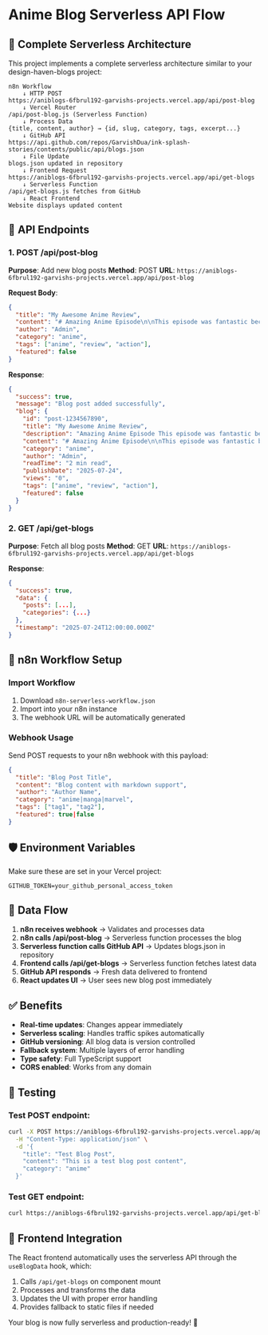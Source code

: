 # Anime Blog Serverless API Flow

## 🚀 Complete Serverless Architecture

This project implements a complete serverless architecture similar to your design-haven-blogs project:

```
n8n Workflow
    ↓ HTTP POST
https://aniblogs-6fbrul192-garvishs-projects.vercel.app/api/post-blog
    ↓ Vercel Router
/api/post-blog.js (Serverless Function)
    ↓ Process Data
{title, content, author} → {id, slug, category, tags, excerpt...}
    ↓ GitHub API
https://api.github.com/repos/GarvishDua/ink-splash-stories/contents/public/api/blogs.json
    ↓ File Update
blogs.json updated in repository
    ↓ Frontend Request
https://aniblogs-6fbrul192-garvishs-projects.vercel.app/api/get-blogs
    ↓ Serverless Function
/api/get-blogs.js fetches from GitHub
    ↓ React Frontend
Website displays updated content
```

## 📡 API Endpoints

### 1. POST /api/post-blog
**Purpose**: Add new blog posts
**Method**: POST
**URL**: `https://aniblogs-6fbrul192-garvishs-projects.vercel.app/api/post-blog`

**Request Body**:
```json
{
  "title": "My Awesome Anime Review",
  "content": "# Amazing Anime Episode\n\nThis episode was fantastic because...",
  "author": "Admin",
  "category": "anime",
  "tags": ["anime", "review", "action"],
  "featured": false
}
```

**Response**:
```json
{
  "success": true,
  "message": "Blog post added successfully",
  "blog": {
    "id": "post-1234567890",
    "title": "My Awesome Anime Review",
    "description": "Amazing Anime Episode This episode was fantastic because...",
    "content": "# Amazing Anime Episode\n\nThis episode was fantastic because...",
    "category": "anime",
    "author": "Admin",
    "readTime": "2 min read",
    "publishDate": "2025-07-24",
    "views": "0",
    "tags": ["anime", "review", "action"],
    "featured": false
  }
}
```

### 2. GET /api/get-blogs
**Purpose**: Fetch all blog posts
**Method**: GET
**URL**: `https://aniblogs-6fbrul192-garvishs-projects.vercel.app/api/get-blogs`

**Response**:
```json
{
  "success": true,
  "data": {
    "posts": [...],
    "categories": {...}
  },
  "timestamp": "2025-07-24T12:00:00.000Z"
}
```

## 🔧 n8n Workflow Setup

### Import Workflow
1. Download `n8n-serverless-workflow.json`
2. Import into your n8n instance
3. The webhook URL will be automatically generated

### Webhook Usage
Send POST requests to your n8n webhook with this payload:
```json
{
  "title": "Blog Post Title",
  "content": "Blog content with markdown support",
  "author": "Author Name",
  "category": "anime|manga|marvel",
  "tags": ["tag1", "tag2"],
  "featured": true|false
}
```

## 🛡️ Environment Variables

Make sure these are set in your Vercel project:

```env
GITHUB_TOKEN=your_github_personal_access_token
```

## 🔄 Data Flow

1. **n8n receives webhook** → Validates and processes data
2. **n8n calls /api/post-blog** → Serverless function processes the blog
3. **Serverless function calls GitHub API** → Updates blogs.json in repository
4. **Frontend calls /api/get-blogs** → Serverless function fetches latest data
5. **GitHub API responds** → Fresh data delivered to frontend
6. **React updates UI** → User sees new blog post immediately

## ✅ Benefits

- **Real-time updates**: Changes appear immediately
- **Serverless scaling**: Handles traffic spikes automatically
- **GitHub versioning**: All blog data is version controlled
- **Fallback system**: Multiple layers of error handling
- **Type safety**: Full TypeScript support
- **CORS enabled**: Works from any domain

## 🚀 Testing

### Test POST endpoint:
```bash
curl -X POST https://aniblogs-6fbrul192-garvishs-projects.vercel.app/api/post-blog \
  -H "Content-Type: application/json" \
  -d '{
    "title": "Test Blog Post",
    "content": "This is a test blog post content",
    "category": "anime"
  }'
```

### Test GET endpoint:
```bash
curl https://aniblogs-6fbrul192-garvishs-projects.vercel.app/api/get-blogs
```

## 📱 Frontend Integration

The React frontend automatically uses the serverless API through the `useBlogData` hook, which:

1. Calls `/api/get-blogs` on component mount
2. Processes and transforms the data
3. Updates the UI with proper error handling
4. Provides fallback to static files if needed

Your blog is now fully serverless and production-ready! 🎉
